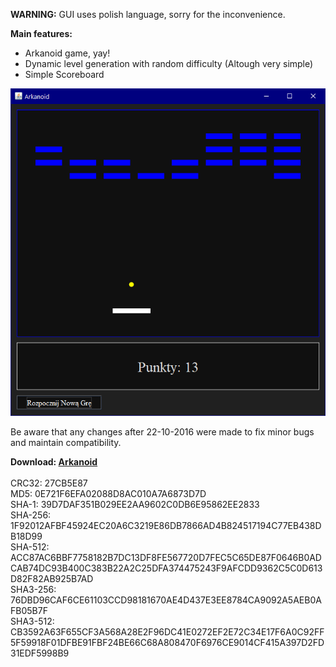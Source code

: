 **WARNING:** GUI uses polish language, sorry for the inconvenience.

**Main features:**
* Arkanoid game, yay!
* Dynamic level generation with random difficulty (Altough very simple)
* Simple Scoreboard

![Arkanoid](/Images/2018-03-25_164337.png?raw=true "Arkanoid")

Be aware that any changes after 22-10-2016 were made to fix minor bugs and maintain compatibility.

<b>Download: [Arkanoid](https://github.com/rvnlord/Arkanoid/releases/download/v1.01/Arkanoid.jar)</b> <br /><br />
CRC32: 27CB5E87 <br />
MD5: 0E721F6EFA02088D8AC010A7A6873D7D <br />
SHA-1: 39D7DAF351B029EE2AA9602C0DB6E95862EE2833 <br />
SHA-256: 1F92012AFBF45924EC20A6C3219E86DB7866AD4B824517194C77EB438DB18D99 <br />
SHA-512: ACC87AC6BBF7758182B7DC13DF8FE567720D7FEC5C65DE87F0646B0ADCAB74DC93B400C383B22A2C25DFA374475243F9AFCDD9362C5C0D613D82F82AB925B7AD <br />
SHA3-256: 76DBD96CAF6CE61103CCD98181670AE4D437E3EE8784CA9092A5AEB0AFB05B7F <br />
SHA3-512: CB3592A63F655CF3A568A28E2F96DC41E0272EF2E72C34E17F6A0C92FF5F59918F01DFBE91FBF24BE66C68A808470F6976CE9014CF415A397D2FD31EDF5998B9 <br />
